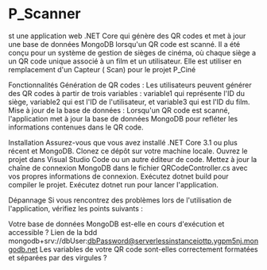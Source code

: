 # P_Scanner
st une application web .NET Core qui génère des QR codes et met à jour une base de données MongoDB lorsqu'un QR code est scanné. Il a été conçu pour un système de gestion de sièges de cinéma, où chaque siège a un QR code unique associé à un film et un utilisateur.
Elle est utiliser en remplacement d'un Capteur ( Scan) pour le projet P_Ciné

Fonctionnalités
Génération de QR codes : Les utilisateurs peuvent générer des QR codes à partir de trois variables : variable1 qui représente l'ID du siège, variable2 qui est l'ID de l'utilisateur, et variable3 qui est l'ID du film.
Mise à jour de la base de données : Lorsqu'un QR code est scanné, l'application met à jour la base de données MongoDB pour refléter les informations contenues dans le QR code.

Installation
Assurez-vous que vous avez installé .NET Core 3.1 ou plus récent et MongoDB.
Clonez ce dépôt sur votre machine locale.
Ouvrez le projet dans Visual Studio Code ou un autre éditeur de code.
Mettez à jour la chaîne de connexion MongoDB dans le fichier QRCodeController.cs avec vos propres informations de connexion.
Exécutez dotnet build pour compiler le projet.
Exécutez dotnet run pour lancer l'application.

Dépannage
Si vous rencontrez des problèmes lors de l'utilisation de l'application, vérifiez les points suivants :

Votre base de données MongoDB est-elle en cours d'exécution et accessible ?
Lien de la bdd mongodb+srv://dbUser:dbPassword@serverlessinstanceiottp.ygpm5nj.mongodb.net
Les variables de votre QR code sont-elles correctement formatées et séparées par des virgules ?
